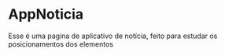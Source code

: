 # AppNoticia
Esse é uma pagina de aplicativo de notícia, feito para estudar os posicionamentos dos elementos

